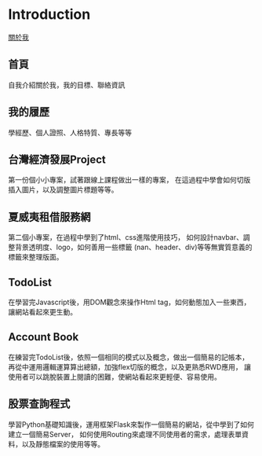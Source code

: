 # Introduction
[關於我](https://scottintroduce.netlify.app/)

## 首頁

自我介紹關於我，我的目標、聯絡資訊

## 我的履歷

學經歷、個人證照、人格特質、專長等等

## 台灣經濟發展Project

第一份個小小專案，試著跟線上課程做出一樣的專案，
在這過程中學會如何切版插入圖片，以及調整圖片標題等等。

## 夏威夷租借服務網

第二個小專案，在過程中學到了html、css進階使用技巧，
如何設計navbar、調整背景透明度、logo，如何善用一些標籤
(nan、header、div)等等無實質意義的標籤來整理版面。

## TodoList

在學習完Javascript後，用DOM觀念來操作Html tag，如何動態加入一些東西，
讓網站看起來更生動。

## Account Book
在練習完TodoList後，依照一個相同的模式以及概念，做出一個簡易的記帳本，
再從中運用邏輯運算算出總額，加強flex切版的概念，以及更熟悉RWD應用，
讓使用者可以跳脫裝置上閱讀的困難，使網站看起來更輕便、容易使用。

## 股票查詢程式
學習Python基礎知識後，運用框架Flask來製作一個簡易的網站，從中學到了如何建立一個簡易Server，
如何使用Routing來處理不同使用者的需求，處理表單資料，以及靜態檔案的使用等等。
